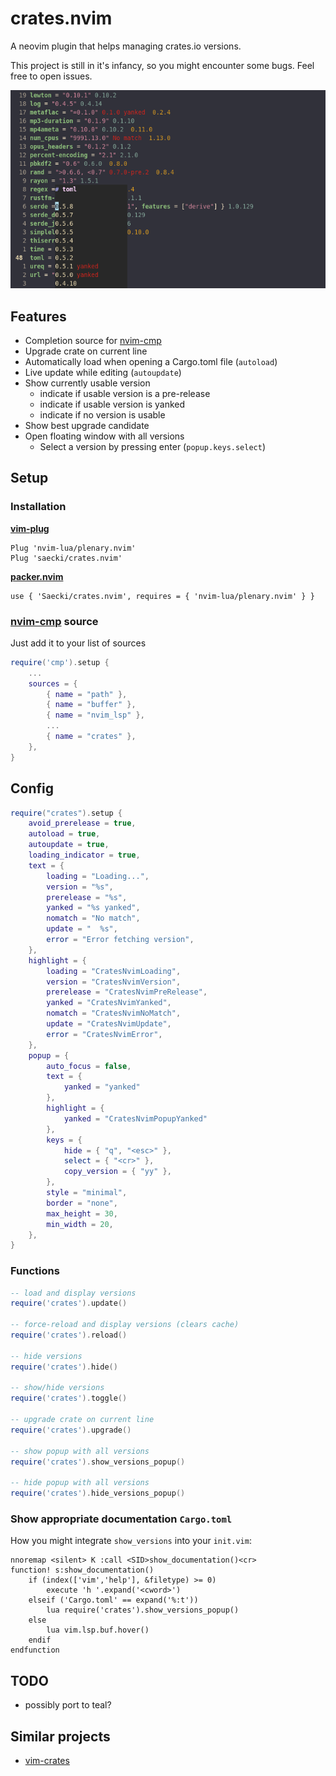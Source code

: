 # crates.nvim
A neovim plugin that helps managing crates.io versions.

This project is still in it's infancy, so you might encounter some bugs.
Feel free to open issues.

![](res/example.png)

## Features
- Completion source for [nvim-cmp](https://github.com/hrsh7th/nvim-cmp)
- Upgrade crate on current line
- Automatically load when opening a Cargo.toml file (`autoload`)
- Live update while editing (`autoupdate`)
- Show currently usable version
    - indicate if usable version is a pre-release
    - indicate if usable version is yanked
    - indicate if no version is usable
- Show best upgrade candidate
- Open floating window with all versions
    - Select a version by pressing enter (`popup.keys.select`)

## Setup

### Installation
[__vim-plug__](https://github.com/junegunn/vim-plug)
```
Plug 'nvim-lua/plenary.nvim'
Plug 'saecki/crates.nvim'
```

[__packer.nvim__](https://github.com/wbthomason/packer.nvim)
```
use { 'Saecki/crates.nvim', requires = { 'nvim-lua/plenary.nvim' } }
```

### [nvim-cmp](https://github.com/hrsh7th/nvim-cmp) source
Just add it to your list of sources
```lua
require('cmp').setup {
    ...
    sources = {
        { name = "path" },
        { name = "buffer" },
        { name = "nvim_lsp" },
        ...
        { name = "crates" },
    },
}
```

## Config
```lua
require("crates").setup {
    avoid_prerelease = true,
    autoload = true,
    autoupdate = true,
    loading_indicator = true,
    text = {
        loading = "Loading...",
        version = "%s",
        prerelease = "%s",
        yanked = "%s yanked",
        nomatch = "No match",
        update = "  %s",
        error = "Error fetching version",
    },
    highlight = {
        loading = "CratesNvimLoading",
        version = "CratesNvimVersion",
        prerelease = "CratesNvimPreRelease",
        yanked = "CratesNvimYanked",
        nomatch = "CratesNvimNoMatch",
        update = "CratesNvimUpdate",
        error = "CratesNvimError",
    },
    popup = {
        auto_focus = false,
        text = {
            yanked = "yanked"
        },
        highlight = {
            yanked = "CratesNvimPopupYanked"
        },
        keys = {
            hide = { "q", "<esc>" },
            select = { "<cr>" },
            copy_version = { "yy" },
        },
        style = "minimal",
        border = "none",
        max_height = 30,
        min_width = 20,
    },
}
```
### Functions
```lua
-- load and display versions
require('crates').update()

-- force-reload and display versions (clears cache)
require('crates').reload()

-- hide versions
require('crates').hide()

-- show/hide versions
require('crates').toggle()

-- upgrade crate on current line
require('crates').upgrade()

-- show popup with all versions
require('crates').show_versions_popup()

-- hide popup with all versions
require('crates').hide_versions_popup()
```

### Show appropriate documentation `Cargo.toml`
How you might integrate `show_versions` into your `init.vim`:
```viml
nnoremap <silent> K :call <SID>show_documentation()<cr>
function! s:show_documentation()
    if (index(['vim','help'], &filetype) >= 0)
        execute 'h '.expand('<cword>')
    elseif ('Cargo.toml' == expand('%:t'))
        lua require('crates').show_versions_popup()
    else
        lua vim.lsp.buf.hover()
    endif
endfunction
```

## TODO
- possibly port to teal?

## Similar projects
- [vim-crates](https://github.com/mhinz/vim-crates)

